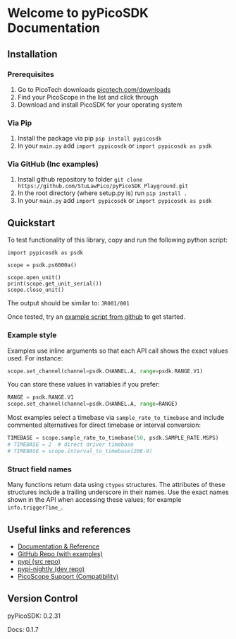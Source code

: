 # Welcome to pyPicoSDK Documentation
## Installation
### Prerequisites 
1. Go to PicoTech downloads [picotech.com/downloads](https://www.picotech.com/downloads)
2. Find your PicoScope in the list and click through
3. Download and install PicoSDK for your operating system
### Via Pip
1. Install the package via pip `pip install pypicosdk`
2. In your `main.py` add `import pypicosdk` or `import pypicosdk as psdk`

### Via GitHub (Inc examples)
1. Install github repository to folder `git clone https://github.com/StuLawPico/pyPicoSDK_Playground.git`
2. In the root directory (where setup.py is) run `pip install .`
3. In your `main.py` add `import pypicosdk` or `import pypicosdk as psdk`

## Quickstart
To test functionality of this library, copy and run the following python script:
```
import pypicosdk as psdk

scope = psdk.ps6000a()

scope.open_unit()
print(scope.get_unit_serial())
scope.close_unit()
```
The output should be similar to:
`JR001/001`

Once tested, try an [example script from github](https://github.com/StuLawPico/pyPicoSDK_Playground) to get started.

### Example style
Examples use inline arguments so that each API call shows the exact values used.
For instance:

```python
scope.set_channel(channel=psdk.CHANNEL.A, range=psdk.RANGE.V1)
```

You can store these values in variables if you prefer:

```python
RANGE = psdk.RANGE.V1
scope.set_channel(channel=psdk.CHANNEL.A, range=RANGE)
```

Most examples select a timebase via ``sample_rate_to_timebase`` and include
commented alternatives for direct timebase or interval conversion:

```python
TIMEBASE = scope.sample_rate_to_timebase(50, psdk.SAMPLE_RATE.MSPS)
# TIMEBASE = 2  # direct driver timebase
# TIMEBASE = scope.interval_to_timebase(20E-9)
```

### Struct field names
Many functions return data using ``ctypes`` structures. The attributes of
these structures include a trailing underscore in their names. Use the
exact names shown in the API when accessing these values; for example
``info.triggerTime_``.

## Useful links and references
- [Documentation & Reference](https://stulawpico.github.io/pyPicoSDK_Playground)
- [GitHub Repo (with examples)](https://github.com/StuLawPico/pyPicoSDK_Playground)
- [pypi (src repo)](https://pypi.org/project/pypicosdk/)
- [pypi-nightly (dev repo)](https://pypi.org/project/pypicosdk-nightly/)
- [PicoScope Support (Compatibility)](https://stulawpico.github.io/pyPicoSDK_Playground/dev/current)

## Version Control
pyPicoSDK: 0.2.31

Docs: 0.1.7
